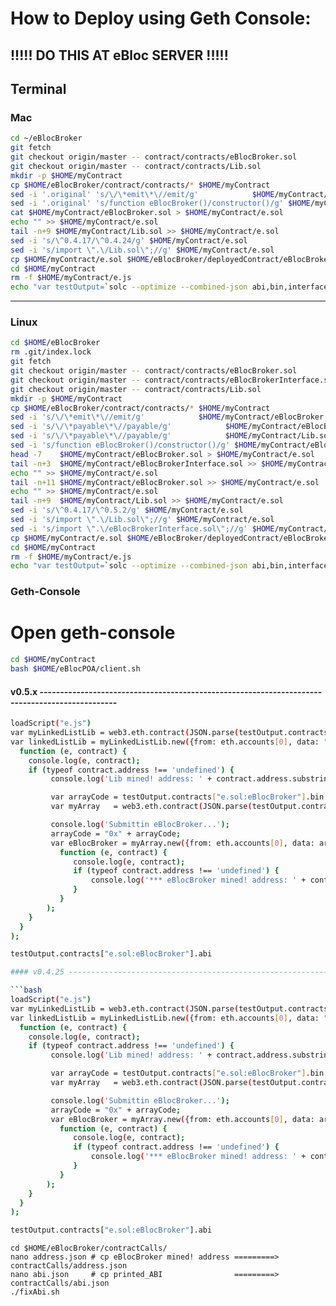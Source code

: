 # How to Deploy using Geth Console:

## !!!!! DO THIS AT eBloc SERVER !!!!!

## Terminal

### Mac

```bash
cd ~/eBlocBroker
git fetch
git checkout origin/master -- contract/contracts/eBlocBroker.sol
git checkout origin/master -- contract/contracts/Lib.sol
mkdir -p $HOME/myContract
cp $HOME/eBlocBroker/contract/contracts/* $HOME/myContract
sed -i '.original' 's/\/\*emit\*\//emit/g'            $HOME/myContract/eBlocBroker.sol
sed -i '.original' 's/function eBlocBroker()/constructor()/g' $HOME/myContract/eBlocBroker.sol
cat $HOME/myContract/eBlocBroker.sol > $HOME/myContract/e.sol
echo "" >> $HOME/myContract/e.sol
tail -n+9 $HOME/myContract/Lib.sol >> $HOME/myContract/e.sol
sed -i 's/\^0.4.17/\^0.4.24/g' $HOME/myContract/e.sol
sed -i 's/import \".\/Lib.sol\";//g' $HOME/myContract/e.sol
cp $HOME/myContract/e.sol $HOME/eBlocBroker/deployedContract/eBlocBroker.sol
cd $HOME/myContract
rm -f $HOME/myContract/e.js
echo "var testOutput=`solc --optimize --combined-json abi,bin,interface e.sol`" > $HOME/myContract/e.js
```

----------------------------------------------------------------------------------------------

### Linux

```bash
cd $HOME/eBlocBroker
rm .git/index.lock
git fetch
git checkout origin/master -- contract/contracts/eBlocBroker.sol
git checkout origin/master -- contract/contracts/eBlocBrokerInterface.sol
git checkout origin/master -- contract/contracts/Lib.sol
mkdir -p $HOME/myContract
cp $HOME/eBlocBroker/contract/contracts/* $HOME/myContract
sed -i 's/\/\*emit\*\//emit/g'            $HOME/myContract/eBlocBroker.sol
sed -i 's/\/\*payable\*\//payable/g'            $HOME/myContract/eBlocBroker.sol
sed -i 's/\/\*payable\*\//payable/g'            $HOME/myContract/Lib.sol
sed -i 's/function eBlocBroker()/constructor()/g' $HOME/myContract/eBlocBroker.sol
head -7    $HOME/myContract/eBlocBroker.sol > $HOME/myContract/e.sol 
tail -n+3  $HOME/myContract/eBlocBrokerInterface.sol >> $HOME/myContract/e.sol
echo "" >> $HOME/myContract/e.sol 
tail -n+11 $HOME/myContract/eBlocBroker.sol >> $HOME/myContract/e.sol
echo "" >> $HOME/myContract/e.sol 
tail -n+9  $HOME/myContract/Lib.sol >> $HOME/myContract/e.sol
sed -i 's/\^0.4.17/\^0.5.2/g' $HOME/myContract/e.sol
sed -i 's/import \".\/Lib.sol\";//g' $HOME/myContract/e.sol
sed -i 's/import \".\/eBlocBrokerInterface.sol\";//g' $HOME/myContract/e.sol
cp $HOME/myContract/e.sol $HOME/eBlocBroker/deployedContract/eBlocBroker.sol
cd $HOME/myContract
rm -f $HOME/myContract/e.js
echo "var testOutput=`solc --optimize --combined-json abi,bin,interface e.sol`" > $HOME/myContract/e.js
```

### Geth-Console

# Open geth-console

```bash
cd $HOME/myContract
bash $HOME/eBlocPOA/client.sh
```

#### v0.5.x -----------------------------------------------------------------------------------------------

```bash
loadScript("e.js")
var myLinkedListLib = web3.eth.contract(JSON.parse(testOutput.contracts["e.sol:Lib"].abi))
var linkedListLib = myLinkedListLib.new({from: eth.accounts[0], data: "0x" + testOutput.contracts["e.sol:Lib"].bin, gas: 4700000},
  function (e, contract) {
    console.log(e, contract);
    if (typeof contract.address !== 'undefined') {
         console.log('Lib mined! address: ' + contract.address.substring(2) + ' transactionHash: ' + contract.transactionHash);

         var arrayCode = testOutput.contracts["e.sol:eBlocBroker"].bin.replace(/__\$e6336c56514d5fcaf1e838570aebaf012d\$__+/g, contract.address.substring(2))
         var myArray   = web3.eth.contract(JSON.parse(testOutput.contracts["e.sol:eBlocBroker"].abi));

	     console.log('Submittin eBlocBroker...');
		 arrayCode = "0x" + arrayCode;
         var eBlocBroker = myArray.new({from: eth.accounts[0], data: arrayCode, gas: 8100000},
           function (e, contract) {
              console.log(e, contract);
              if (typeof contract.address !== 'undefined') {
                  console.log('*** eBlocBroker mined! address: ' + contract.address + ' transactionHash: ' + contract.transactionHash);
              }
           }
        );
    }
  }
);

testOutput.contracts["e.sol:eBlocBroker"].abi

#### v0.4.25 -----------------------------------------------------------------------------------------------

```bash
loadScript("e.js")
var myLinkedListLib = web3.eth.contract(JSON.parse(testOutput.contracts["e.sol:Lib"].abi))
var linkedListLib = myLinkedListLib.new({from: eth.accounts[0], data: "0x" + testOutput.contracts["e.sol:Lib"].bin, gas: 4700000},
  function (e, contract) {
    console.log(e, contract);
    if (typeof contract.address !== 'undefined') {
         console.log('Lib mined! address: ' + contract.address.substring(2) + ' transactionHash: ' + contract.transactionHash);

         var arrayCode = testOutput.contracts["e.sol:eBlocBroker"].bin.replace(/__e.sol:Lib__________________+/g, contract.address.substring(2))
         var myArray   = web3.eth.contract(JSON.parse(testOutput.contracts["e.sol:eBlocBroker"].abi));

	     console.log('Submittin eBlocBroker...');
		 arrayCode = "0x" + arrayCode;
         var eBlocBroker = myArray.new({from: eth.accounts[0], data: arrayCode, gas: 6000000},
           function (e, contract) {
              console.log(e, contract);
              if (typeof contract.address !== 'undefined') {
                  console.log('*** eBlocBroker mined! address: ' + contract.address + ' transactionHash: ' + contract.transactionHash);
              }
           }
        );
    }
  }
);

testOutput.contracts["e.sol:eBlocBroker"].abi
```

```
cd $HOME/eBlocBroker/contractCalls/
nano address.json # cp eBlocBroker mined! address =========> contractCalls/address.json
nano abi.json     # cp printed_ABI                =========> contractCalls/abi.json
./fixAbi.sh
```
